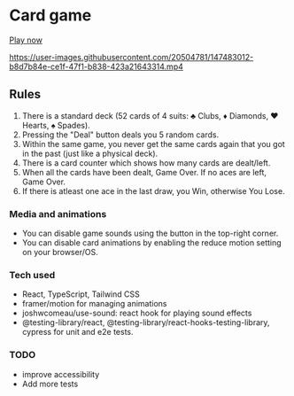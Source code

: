 # Card game

[Play now](https://blissful-bohr-58acd4.netlify.app/)



https://user-images.githubusercontent.com/20504781/147483012-b8d7b84e-ce1f-47f1-b838-423a21643314.mp4


## Rules

1. There is a standard deck (52 cards of 4 suits: ♣ Clubs,
♦ Diamonds, ♥ Hearts, ♠ Spades).
2. Pressing the "Deal" button deals you 5 random cards.
3. Within the same game, you never get the same cards
again that you got in the past (just like a physical deck).
4. There is a card counter which shows how many cards are dealt/left.
5. When all the cards have been dealt, Game Over. If no aces are left, Game Over.
6. If there is atleast one ace in the last draw, you Win, otherwise You Lose.

### Media and animations

- You can disable game sounds using the button in
 the top-right corner.
- You can disable card animations by enabling the
reduce motion setting on your browser/OS.

### Tech used

- React, TypeScript, Tailwind CSS
- framer/motion for managing animations
- joshwcomeau/use-sound: react hook for playing sound effects
- @testing-library/react,
@testing-library/react-hooks-testing-library,
 cypress for unit and e2e tests.

### TODO

- improve accessibility
- Add more tests
